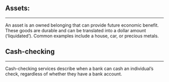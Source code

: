 ## Assets:

---

An asset is an owned belonging that can provide future economic benefit. These goods are durable and can be translated into a dollar amount (‘liquidated’). Common examples include a house, car, or precious metals.

## Cash-checking

---

Cash-checking services describe when a bank can cash an individual’s check, regardless of whether they have a bank account.
